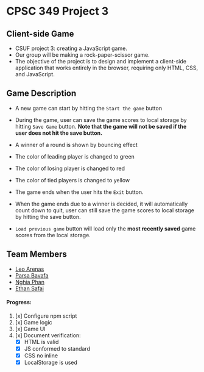# CPSC 349 Project 3
## Client-side Game
- CSUF project 3: creating a JavaScript game. 
- Our group will be making a rock-paper-scissor game.
- The objective of the project is to design and implement a client-side application that works entirely in the browser, requiring only HTML, CSS, and JavaScript.
## Game Description
- A new game can start by hitting the `Start the game` button
- During the game, user can save the game scores to local storage by hitting `Save Game` button. **Note that the game will not be saved if the user does not hit the save button.**
- A winner of a round is shown by bouncing effect
- The color of leading player is changed to green
- The color of losing player is changed to red
- The color of tied players is changed to yellow

- The game ends when the user hits the `Exit` button. 
- When the game ends due to a winner is decided, it will automatically count down to quit, user can still save the game scores to local storage by hitting the save button. 
- `Load previous game` button will load only the **most recently saved** game scores from the local storage.
## Team Members
- [Leo Arenas]()
- [Parsa Bavafa]()
- [Nghia Phan]()
- [Ethan Safai]()

#### Progress:
1. [x] Configure npm script
2. [x] Game logic
3. [x] Game UI
4. [x] Document verification:
    - [x] HTML is valid
    - [x] JS conformed to standard
    - [x] CSS no inline
    - [x] LocalStorage is used 
